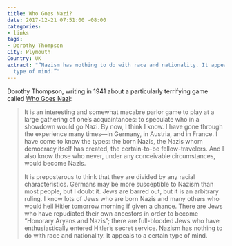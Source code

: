 ```yaml
---
title: Who Goes Nazi?
date: 2017-12-21 07:51:00 -08:00
categories:
- links
tags:
- Dorothy Thompson
City: Plymouth
Country: UK
extract: "“Nazism has nothing to do with race and nationality. It appeals to a certain
  type of mind.”"
---
```


Dorothy Thompson, writing in 1941 about a particularly terrifying game called [Who Goes Nazi](https://harpers.org/archive/1941/08/who-goes-nazi/):

> It is an interesting and somewhat macabre parlor game to play at a large gathering of one’s acquaintances: to speculate who in a showdown would go Nazi. By now, I think I know. I have gone through the experience many times—in Germany, in Austria, and in France. I have come to know the types: the born Nazis, the Nazis whom democracy itself has created, the certain-to-be fellow-travelers. And I also know those who never, under any conceivable circumstances, would become Nazis.
> 
> It is preposterous to think that they are divided by any racial characteristics. Germans may be more susceptible to Nazism than most people, but I doubt it. Jews are barred out, but it is an arbitrary ruling. I know lots of Jews who are born Nazis and many others who would heil Hitler tomorrow morning if given a chance. There are Jews who have repudiated their own ancestors in order to become “Honorary Aryans and Nazis”; there are full-blooded Jews who have enthusiastically entered Hitler’s secret service. Nazism has nothing to do with race and nationality. It appeals to a certain type of mind.